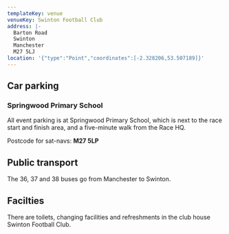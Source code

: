 ```yaml
---
templateKey: venue
venueKey: Swinton Football Club
address: |-
  Barton Road
  Swinton
  Manchester
  M27 5LJ
location: '{"type":"Point","coordinates":[-2.328206,53.507189]}'
---
```

## Car parking

### Springwood Primary School

All event parking is at Springwood Primary School, which is next to the race
start and finish area, and a five-minute walk from the Race HQ.

Postcode for sat-navs: **M27 5LP**

## Public transport

The 36, 37 and 38 buses go from Manchester to Swinton.

## Facilties

There are toilets, changing facilities and refreshments in the club house 
Swinton Football Club.
